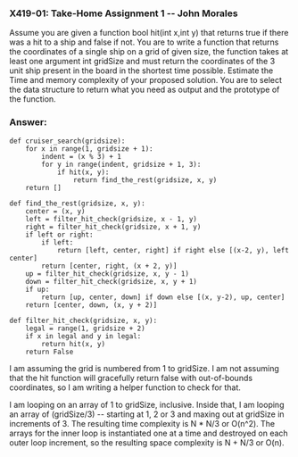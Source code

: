 ### X419-01: Take-Home Assignment 1 -- John Morales
Assume you are given a function bool hit(int x,int y) that returns true 
if there was a hit to a ship and false if not. You are to write a 
function that returns the coordinates of a single ship on a grid of given 
size, the function takes at least one argument int gridSize and must return 
the coordinates of the 3 unit ship present in the board in the shortest 
time possible. Estimate the Time and memory complexity of your proposed 
solution. You are to select the data structure to return what you need as 
output and the prototype of the function.

### Answer: 
```
def cruiser_search(gridsize):
    for x in range(1, gridsize + 1):
        indent = (x % 3) + 1
        for y in range(indent, gridsize + 1, 3):
            if hit(x, y):
                return find_the_rest(gridsize, x, y)
    return []

def find_the_rest(gridsize, x, y):
    center = (x, y)
    left = filter_hit_check(gridsize, x - 1, y)
    right = filter_hit_check(gridsize, x + 1, y)
    if left or right:
        if left:
            return [left, center, right] if right else [(x-2, y), left center]
        return [center, right, (x + 2, y)]
    up = filter_hit_check(gridsize, x, y - 1)
    down = filter_hit_check(gridsize, x, y + 1)
    if up:
        return [up, center, down] if down else [(x, y-2), up, center]
    return [center, down, (x, y + 2)]

def filter_hit_check(gridsize, x, y):
    legal = range(1, gridsize + 2)
    if x in legal and y in legal:
        return hit(x, y)
    return False

```

I am assuming the grid is numbered from 1 to gridSize. I am not assuming
that the hit function will gracefully return false with out-of-bounds 
coordinates, so I am writing a helper function to check for that. 

I am looping on an array of 1 to gridSize, inclusive. Inside that, I am 
looping an array of (gridSize/3) -- starting at 1, 2 or 3 and maxing out
at gridSize in increments of 3. The resulting time complexity is N * N/3 
or O(n^2). The arrays for the inner loop is instantiated one at a time 
and destroyed on each outer loop increment, so the resulting space
complexity is N + N/3 or O(n).
